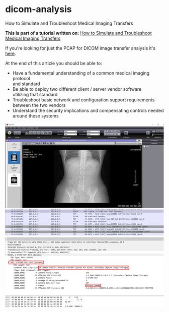 # dicom-analysis
How to Simulate and Troubleshoot Medical Imaging Transfers

**This is part of a tutorial written on:** 
[How to Simulate and Troubleshoot Medical Imaging Transfers](https://dwchow.medium.com/how-to-simulate-and-troubleshoot-medical-imaging-transfers-8f328de80c03)

If you're looking for just the PCAP for DICOM image transfer analysis it's [here](https://github.com/dc401/dicom-analysis/raw/main/pcap-dicom-image-xfer.pcapng).

At the end of this article you should be able to:
-   Have a fundamental understanding of a common medical imaging protocol  
    and standard
-   Be able to deploy two different client / server vendor software  
    utilizing that standard
-   Troubleshoot basic network and configuration support requirements  
    between the two vendors
-   Understand the security implications and compensating controls needed  
    around these systems
    

![enter image description here](https://github.com/dc401/dicom-analysis/blob/main/dicom-tutorial-preview.png?raw=true)
![enter image description here](https://github.com/dc401/dicom-analysis/blob/main/dicom-tutorial-preview2.png?raw=true)
